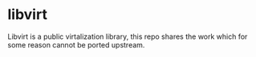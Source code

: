 libvirt
=======

Libvirt is a public virtalization library, this repo shares the work which for some reason cannot be ported upstream.
